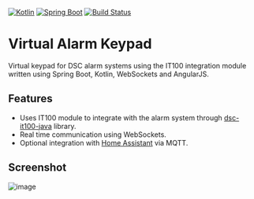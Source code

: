[![Kotlin](https://img.shields.io/badge/kotlin-1.0.0-blue.svg)](http://kotlinlang.org) [![Spring Boot](https://img.shields.io/badge/spring--boot-1.3.3--RELEASE-green.svg)](http://docs.spring.io/spring-boot/docs/current/reference/htmlsingle/) [![Build Status](https://travis-ci.org/v3rm0n/virtual-keypad.svg?branch=master)](https://travis-ci.org/v3rm0n/virtual-keypad)

# Virtual Alarm Keypad

Virtual keypad for DSC alarm systems using the IT100 integration module written using Spring Boot, Kotlin, WebSockets and AngularJS.

## Features
- Uses IT100 module to integrate with the alarm system through [dsc-it100-java](https://github.com/kmbulebu/dsc-it100-java) library.
- Real time communication using WebSockets.
- Optional integration with [Home Assistant](https://home-assistant.io) via MQTT.

## Screenshot


![image](https://raw.githubusercontent.com/v3rm0n/virtual-keypad/master/etc/screenshot.png)
